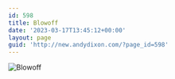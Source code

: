 ```yaml
---
id: 598
title: Blowoff
date: '2023-03-17T13:45:12+00:00'
layout: page
guid: 'http://new.andydixon.com/?page_id=598'
---
```


![Blowoff](https://i0.wp.com/assets.g8x2.ldn.idrivee2-23.com/posters/Blowoff%2001.jpg?w=1200&ssl=1 "Blowoff")